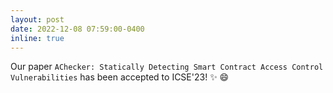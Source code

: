 ```yaml
---
layout: post
date: 2022-12-08 07:59:00-0400
inline: true
---
```


Our paper `AChecker: Statically Detecting Smart Contract Access Control
  Vulnerabilities` has been accepted to ICSE'23! :sparkles: :smile:
